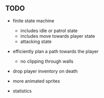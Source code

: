 ## TODO
- finite state machine
    - includes idle or patrol state
    - includes move towards player state
    - attacking state
- efficiently plan a path towards the player
  - no clipping through walls


- drop player inventory on death
- more animated sprites
- statistics

